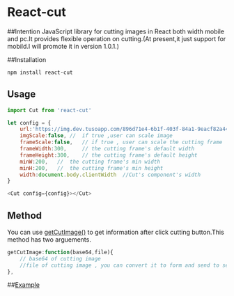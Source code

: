 # React-cut

##Intention
JavaScript library for cutting images in React both width mobile and pc.It provides flexible operation on cutting.(At present,it just support for mobild.I will promote it in version 1.0.1.)


##Installation

```sh
npm install react-cut
```

## Usage

```js
import Cut from 'react-cut'

let config = {
	url:'https://img.dev.tusoapp.com/896d71e4-6b1f-403f-84a1-9eacf82a4438.jpg', // the image you want to cut
	imgScale:false,	//	if true ,user can scale image
	frameScale:false,	// if true , user can scale the cutting frame
	frameWidth:300,		// the cutting frame's default width
	frameHeight:300,	// the cutting frame's default height
	minW:200,	//	the cutting frame's min width
	minH:200,	//	the cutting frame's min height
	width:document.body.clientWidth  //Cut's component's width
}

<Cut config={config}></Cut>
```

## Method
You can use [getCutImage()]() to get information after click cutting button.This method has two arguements.
```js
getCutImage:function(base64,file){
	// base64 of cutting image
	//file of cutting image , you can convert it to form and send to server.
},
```

##[Example](http://www.joudee.com/reactCut/index.html)